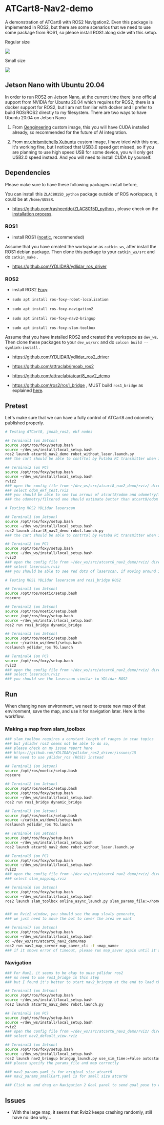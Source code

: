 # ATCart8-Nav2-demo

A demonstration of ATCart8 with ROS2 Navigation2. Even this package is implemented in ROS2, but there are some scenarios that we need to use some package from ROS1, so please install ROS1 along side with this setup.

Regular size

![](images/atcart8_big.jpg)

Small size

![](images/atcart8_small.jpg)

## Jetson Nano with Ubuntu 20.04

In order to run ROS2 on Jetson Nano, at the current time there is no official support from NVIDIA for Ubuntu 20.04 which requires for ROS2, there is a docker support for ROS2, but I am not familiar with docker and I prefer to build ROS/ROS2 directly to my filesystem. There are two ways to have Ubuntu 20.04 on Jetson Nano

1. From [Qengineering](https://github.com/Qengineering/Jetson-Nano-Ubuntu-20-image) custom image, this you will have CUDA installed already, so recommended for the future of AI integration.

2. From [mr.chrismitchells Xubuntu](https://forums.developer.nvidia.com/t/xubuntu-20-04-focal-fossa-l4t-r32-3-1-custom-image-for-the-jetson-nano/121768) custom image, I have tried with this one, it's working fine, but I noticed that USB3.0 speed got missed, so if you are planning to use high speed USB for some device, you will only get USB2.0 speed instead. And you will need to install CUDA by yourself.



## Dependencies

Please make sure to have these following packages install before,

You can install this `ZLAC8015D_python` package outside of ROS workspace, it could be at `/home/$USER`.

- https://github.com/rasheeddo/ZLAC8015D_python , please check on the [installation process](https://github.com/rasheeddo/ZLAC8015D_python#installation).


### ROS1

- install ROS1 ([noetic](http://wiki.ros.org/noetic/Installation/Ubuntu), recommended)

Assume that you have created the workspace as `catkin_ws`, after install the ROS1 debian package. Then clone this package to your `catkin_ws/src` and do `catkin_make` .

- https://github.com/YDLIDAR/ydlidar_ros_driver

### ROS2

- install ROS2 [Foxy](https://docs.ros.org/en/foxy/Installation.html).

- `sudo apt install ros-foxy-robot-localization`

- `sudo apt install ros-foxy-navigation2`

- `sudo apt install ros-foxy-nav2-bringup`

- `sudo apt install ros-foxy-slam-toolbox`

Assume that you have installed ROS2 and created the workspace as `dev_ws`. Then clone these packages to your `dev_ws/src` and do `colcon build --symlink-install` .

- https://github.com/YDLIDAR/ydlidar_ros2_driver

- https://github.com/attraclab/jmoab_ros2

- https://github.com/attraclab/atcart8_nav2_demo

- https://github.com/ros2/ros1_bridge , MUST build `ros1_bridge` as explained [here](https://github.com/ros2/ros1_bridge#building-the-bridge-from-source).


## Pretest

Let's make sure that we can have a fully control of ATCart8 and odometry published properly.

```sh
# Testing ATCart8, jmoab_ros2, ekf nodes

## Terminal1 (on Jetson)
source /opt/ros/foxy/setup.bash
source ~/dev_ws/install/local_setup.bash
ros2 launch atcart8_nav2_demo robot_without_laser.launch.py
### the cart should be able to contrtol by Futaba RC transmitter when in manual mode.

## Terminal2 (on PC)
source /opt/ros/foxy/setup.bash
source ~/dev_ws/install/local_setup.bash
rviz2
### open the config file from ~/dev_ws/src/atcart8_nav2_demo/rviz/ directory
### select odom_ekf_test.rviz
### you should be able to see two arrows of atcart8/odom and odometry/filtered topics
### the odometry/filtered one should estimate better than atcart8/odom once you move the bot for a while
```

```sh
# Testing ROS2 YDLidar laserscan

## Terminal1 (on Jetson)
source /opt/ros/foxy/setup.bash
source ~/dev_ws/install/local_setup.bash
ros2 launch atcart8_nav2_demo robot.launch.py
### the cart should be able to contrtol by Futaba RC transmitter when in manual mode.

## Terminal2 (on PC)
source /opt/ros/foxy/setup.bash
source ~/dev_ws/install/local_setup.bash
rviz2
### open the config file from ~/dev_ws/src/atcart8_nav2_demo/rviz/ directory
### select laserscan.rviz
### you should be able to see red dots of laserscan, if moving around it should change the orientation too.
```

```sh
# Testing ROS1 YDLidar laserscan and ros1_bridge ROS2

## Terminal1 (on Jetson)
source /opt/ros/noetic/setup.bash 
roscore

## Terminal2 (on Jetson)
source /opt/ros/noetic/setup.bash
source /opt/ros/foxy/setup.bash
source ~/dev_ws/install/local_setup.bash
ros2 run ros1_bridge dynamic_bridge

## Terminal3 (on Jetson)
source /opt/ros/noetic/setup.bash
source ~/catkin_ws/devel/setup.bash
roslaunch ydlidar_ros TG.launch

## Terminal4 (on PC)
source /opt/ros/foxy/setup.bash
rviz2
### open the config file from ~/dev_ws/src/atcart8_nav2_demo/rviz/ directory
### select laserscan.rviz
### you should see the laserscan similar to YDLidar ROS2

```

## Run

When changing new environment, we need to create new map of that environment, save the map, and use it for navigation later.
Here is the workflow.

### Making a map from slam_toolbox

```sh
### slam_toolbox requires a constant length of ranges in scan topics
### but ydlidar ros2 seems not be able to do so,
### please check on my issue report here
### https://github.com/YDLIDAR/ydlidar_ros2_driver/issues/15
### We need to use ydlidar_ros (ROS1) instead

## Terminal1 (on Jetson)
source /opt/ros/noetic/setup.bash
roscore

## Terminal2 (on Jetson)
source /opt/ros/noetic/setup.bash
source /opt/ros/foxy/setup.bash
source ~/dev_ws/install/local_setup.bash
ros2 run ros1_bridge dynamic_bridge

## Terminal3 (on Jetson)
source /opt/ros/noetic/setup.bash
source ~/catkin_ws/devel/setup.bash
roslaunch ydlidar_ros TG.launch

## Terminal4 (on Jetson)
source /opt/ros/foxy/setup.bash
source ~/dev_ws/install/local_setup.bash
ros2 launch atcart8_nav2_demo robot_without_laser.launch.py

## Terminal5 (on PC)
source /opt/ros/foxy/setup.bash
source ~/dev_ws/install/local_setup.bash
rviz2
### open the config file from ~/dev_ws/src/atcart8_nav2_demo/rviz/ directory
### select slam_mapping.rviz

## Terminal6 (on Jetson)
source /opt/ros/foxy/setup.bash
source ~/dev_ws/install/local_setup.bash
ros2 launch slam_toolbox online_async_launch.py slam_params_file:=/home/$USER/dev_ws/src/atcart8_nav2_demo/config/mapper_params_online_async.yaml


### on Rviz2 window, you should see the map slowly generate,
### we just need to move the bot to cover the area we want

## Terminal7 (on Jetson)
source /opt/ros/foxy/setup.bash
source ~/dev_ws/install/local_setup.bash
cd ~/dev_ws/src/atcart8_nav2_demo/map
ros2 run nav2_map_server map_saver_cli -f <map_name>
### if it shows error of timeout, please run map_saver again until it's complete saving.
```

### Navigation

```sh
### For Nav2, it seems to be okay to uuse ydlidar ros2
### no need to use ros1_bridge in this step
### but I found it's better to start nav2_bringup at the end to load the map properly

## Terminal1 (on Jetson)
source /opt/ros/foxy/setup.bash
source ~/dev_ws/install/local_setup.bash
ros2 launch atcart8_nav2_demo robot.launch.py

## Terminal2 (on PC)
source /opt/ros/foxy/setup.bash
source ~/dev_ws/install/local_setup.bash
rviz2
### open the config file from ~/dev_ws/src/atcart8_nav2_demo/rviz/ directory
### select nav2_default_view.rviz

## Terminal3 (on Jetson)
source /opt/ros/foxy/setup.bash
source ~/dev_ws/install/local_setup.bash
ros2 launch nav2_bringup bringup_launch.py use_sim_time:=False autostart:=True map:=/home/$USER/dev_ws/src/atcart8_nav2_demo/map/<your-map>.yaml params_file:=/home/$USER/dev_ws/src/atcart8_nav2_demo/config/nav2_params.yaml
### please specify the params_file and map correctly

### nav2_params.yaml is for original size atcart8
### nav2_params_smallCart.yaml is for small size atcart8

### Click on and drag on Navigation 2 Goal panel to send goal_pose to controller
```

## Issues

- With the large map, it seems that Rviz2 keeps crashing randomly, still have no idea why...

